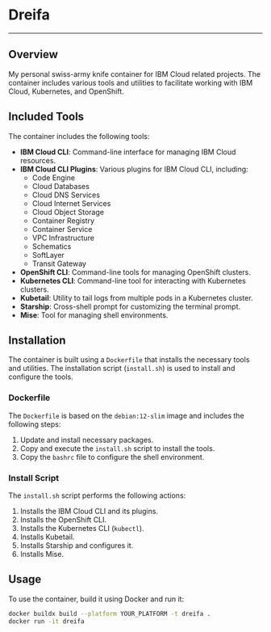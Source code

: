# Dreifa
---

## Overview

My personal swiss-army knife container for IBM Cloud related projects. The container includes various tools and utilities to facilitate working with IBM Cloud, Kubernetes, and OpenShift.

## Included Tools

The container includes the following tools:

- **IBM Cloud CLI**: Command-line interface for managing IBM Cloud resources.
- **IBM Cloud CLI Plugins**: Various plugins for IBM Cloud CLI, including:
  - Code Engine
  - Cloud Databases
  - Cloud DNS Services
  - Cloud Internet Services
  - Cloud Object Storage
  - Container Registry
  - Container Service
  - VPC Infrastructure
  - Schematics
  - SoftLayer
  - Transit Gateway
- **OpenShift CLI**: Command-line tools for managing OpenShift clusters.
- **Kubernetes CLI**: Command-line tool for interacting with Kubernetes clusters.
- **Kubetail**: Utility to tail logs from multiple pods in a Kubernetes cluster.
- **Starship**: Cross-shell prompt for customizing the terminal prompt.
- **Mise**: Tool for managing shell environments.

## Installation

The container is built using a `Dockerfile` that installs the necessary tools and utilities. The installation script (`install.sh`) is used to install and configure the tools.

### Dockerfile

The `Dockerfile` is based on the `debian:12-slim` image and includes the following steps:

1. Update and install necessary packages.
2. Copy and execute the `install.sh` script to install the tools.
3. Copy the `bashrc` file to configure the shell environment.

### Install Script

The `install.sh` script performs the following actions:

1. Installs the IBM Cloud CLI and its plugins.
2. Installs the OpenShift CLI.
3. Installs the Kubernetes CLI (`kubectl`).
4. Installs Kubetail.
5. Installs Starship and configures it.
6. Installs Mise.

## Usage

To use the container, build it using Docker and run it:

```sh
docker buildx build --platform YOUR_PLATFORM -t dreifa .
docker run -it dreifa 
```
